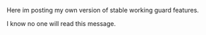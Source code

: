 Here im posting my own version of stable working guard features.

I know no one will read this message.
